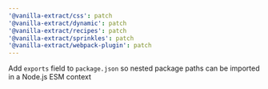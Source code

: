 ```yaml
---
'@vanilla-extract/css': patch
'@vanilla-extract/dynamic': patch
'@vanilla-extract/recipes': patch
'@vanilla-extract/sprinkles': patch
'@vanilla-extract/webpack-plugin': patch
---
```


Add `exports` field to `package.json` so nested package paths can be imported in a Node.js ESM context

